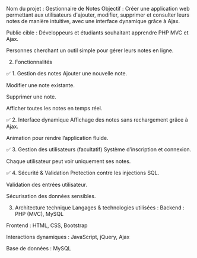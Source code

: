 Nom du projet : Gestionnaire de Notes
Objectif :
Créer une application web permettant aux utilisateurs d'ajouter, modifier, supprimer et consulter leurs notes de manière intuitive, avec une interface dynamique grâce à Ajax.

Public cible :
Développeurs et étudiants souhaitant apprendre PHP MVC et Ajax.

Personnes cherchant un outil simple pour gérer leurs notes en ligne.

2. Fonctionnalités

✅ 1. Gestion des notes
Ajouter une nouvelle note.

Modifier une note existante.

Supprimer une note.

Afficher toutes les notes en temps réel.

✅ 2. Interface dynamique
Affichage des notes sans rechargement grâce à Ajax.

Animation pour rendre l’application fluide.

✅ 3. Gestion des utilisateurs (facultatif)
Système d’inscription et connexion.

Chaque utilisateur peut voir uniquement ses notes.

✅ 4. Sécurité & Validation
Protection contre les injections SQL.

Validation des entrées utilisateur.

Sécurisation des données sensibles.

3. Architecture technique
Langages & technologies utilisées :
Backend : PHP (MVC), MySQL

Frontend : HTML, CSS, Bootstrap

Interactions dynamiques : JavaScript, jQuery, Ajax

Base de données : MySQL
